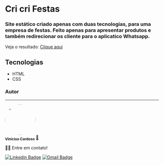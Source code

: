 # Cri cri Festas

### Site estático criado apenas com duas tecnologias, para uma empresa de festas. Feito apenas para apresentar produtos e também redirecionar os cliente para o aplicatico Whatsapp.

Veja o resultado: <a href="https://vinicxxl.github.io">Clique aqui</a>

## Tecnologias

- HTML
- CSS




### Autor
---

<a href="https://bio.vercel.app">
 <img style="border-radius: 50%;" src="https://avatars.githubusercontent.com/u/75495504?s=400&u=cdd1c325eddc3e3ff2552e9da4e2fd13562ab59e&v=4" width="100px;" alt=""/>
 <br />
 <sub><b>Vinicius Cardoso</b></sub></a> <a href="https://bio.vercel.app" title="vini">🚀</a>


👋🏽 Entre em contato!

 [![Linkedin Badge](https://img.shields.io/badge/-Vinicius-blue?style=flat-square&logo=Linkedin&logoColor=white&link=https://www.linkedin.com/in/vinicius-cardoso-83410b195/)](https://www.linkedin.com/in/viniccardoso/) 
[![Gmail Badge](https://img.shields.io/badge/-dev.viniciuscardoso@gmail.com-c14438?style=flat-square&logo=Gmail&logoColor=white&link=mailto:vinic8670@gmail.com)](mailto:dev.viniciuscardoso@gmail.com)
